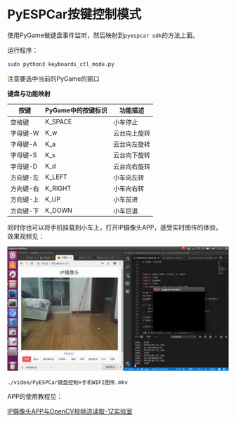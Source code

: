 # PyESPCar按键控制模式



使用PyGame做键盘事件监听，然后映射到`pyespcar sdk`的方法上面。

运行程序：

```bash
sudo python3 keyboards_ctl_mode.py
```



注意要选中当前的PyGame的窗口

**键盘与功能映射**

| 按键      | PyGame中的按键标识 | 功能描述     |
| --------- | ------------------ | ------------ |
| 空格键    | K_SPACE            | 小车停止     |
| 字母键-W  | K_w                | 云台向上旋转 |
| 字母键-A  | K_a                | 云台向左旋转 |
| 字母键-S  | K_s                | 云台向下旋转 |
| 字母键-D  | K_d                | 云台向右旋转 |
| 方向键-左 | K_LEFT             | 小车向左转   |
| 方向键-右 | K_RIGHT            | 小车向右转   |
| 方向键-上 | K_UP               | 小车前进     |
| 方向键-下 | K_DOWN             | 小车后退     |



同时你也可以将手机挂载到小车上，打开IP摄像头APP，感受实时图传的体验， 效果视频见：

![远程控制](./image/pyespcar-keyboard-ctl.png)

`./video/PyESPCar键盘控制+手机WIFI图传.mkv`



APP的使用教程见：

[IP摄像头APP与OpenCV视频流读取-1Z实验室](https://www.jianshu.com/p/0586d7dad113)

